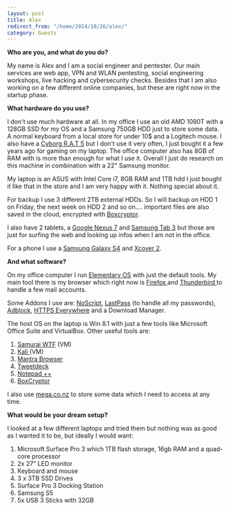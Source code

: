 ```yaml
---
layout: post
title: Alex
redirect_from: "/home/2014/10/26/alex/"
category: Guests
---
```


**Who are you, and what do you do?**

My name is Alex and I am a social engineer and pentester. Our main services are web app, VPN and WLAN pentesting, social engineering workshops, live hacking and cybersecurity checks. Besides that I am also working on a few different online companies, but these are right now in the startup phase.

**What hardware do you use?**

I don't use much hardware at all. In my office I use an old AMD 1090T with a 128GB SSD for my OS and a Samsung 750GB HDD just to store some data. A normal keyboard from a local store for under 10$ and a Logitech mouse. I also have a [Cyborg R.A.T 5][2] but I don't use it very often, I just bought it a few years ago for gaming on my laptop. The office computer also has 8GB of RAM with is more than enough for what I use it. Overall I just do research on this machine in combination with a 22" Samsung monitor.

My laptop is an ASUS with Intel Core i7, 8GB RAM and 1TB hdd I just bought it like that in the store and I am very happy with it. Nothing special about it.

For backup I use 3 different 2TB external HDDs. So I will backup on HDD 1 on Friday, the next week on HDD 2 and so on.... important files are also saved in the cloud, encrypted with [Boxcryptor][3].

I also have 2 tablets, a [Google Nexus 7][4] and [Samsung Tab 3][5] but those are just for surfing the web and looking up infos when I am not in the office.

For a phone I use a [Samsung Galaxy S4][6] and [Xcover 2][7].

**And what software?**

On my office computer I run [Elementary OS][8] with just the default tools. My main tool there is my browser which right now is [Firefox ][9]and [Thunderbird ][10]to handle a few mail accounts.

Some Addons I use are: [NoScript][11], [LastPass][12] (to handle all my passwords), [Adblock][13], [HTTPS Everywhere][14] and a Download Manager.

The host OS on the laptop is Win 8.1 with just a few tools like Microsoft Office Suite and VirtualBox. Other useful tools are:

1. [Samurai WTF][15] (VM)
2. [Kali ][16](VM)
3. [Mantra Browser][17]
4. [Tweetdeck][18]
5. [Notepad ++][19]
6. [BoxCryptor][3]

I also use [mega.co.nz][20] to store some data which I need to access at any time.

**What would be your dream setup?**

I looked at a few different laptops and tried them but nothing was as good as I wanted it to be, but ideally I would want:

1. Microsoft Surface Pro 3 which 1TB flash storage, 16gb RAM and a quad-core processor
2. 2x 27" LED monitor
3. Keyboard and mouse
4. 3 x 3TB SSD Drives
5. Surface Pro 3 Docking Station
6. Samsung S5
7. 5x USB 3 Sticks with 32GB

[2]: http://www.cyborggaming.com/prod/rat5.htm
[3]: https://www.boxcryptor.com/
[4]: http://www.google.com/nexus/
[5]: http://www.samsung.com/uk/consumer/mobile-devices/tablets/tab/SM-T2100ZWABTU
[6]: http://www.samsung.com/global/microsite/galaxys4/
[7]: http://www.samsung.com/uk/consumer/mobile-devices/smartphones/android/GT-S7710TAABTU
[8]: http://elementaryos.org/
[9]: https://www.mozilla.org/en-US/firefox/new/
[10]: https://www.mozilla.org/en-GB/thunderbird/
[11]: https://addons.mozilla.org/en-US/firefox/addon/noscript/
[12]: https://addons.mozilla.org/en-US/firefox/addon/lastpass-password-manager/
[13]: https://addons.mozilla.org/en-US/firefox/addon/adblock-plus/
[14]: https://www.eff.org/https-everywhere
[15]: http://sourceforge.net/projects/samurai/files/
[16]: http://www.kali.org/downloads/
[17]: http://www.getmantra.com/
[18]: https://about.twitter.com/products/tweetdeck
[19]: http://notepad-plus-plus.org/
[20]: https://mega.co.nz/
